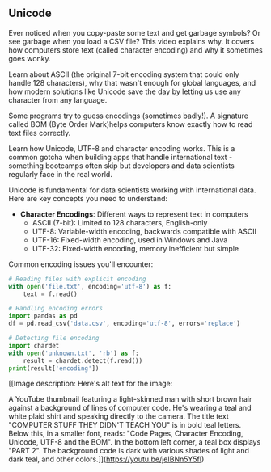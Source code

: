 ## Unicode

Ever noticed when you copy-paste some text and get garbage symbols? Or see garbage when you load a CSV file? This video explains why. It covers how computers store text (called character encoding) and why it sometimes goes wonky.

Learn about ASCII (the original 7-bit encoding system that could only handle 128 characters), why that wasn't enough for global languages, and how modern solutions like Unicode save the day by letting us use any character from any language.

Some programs try to guess encodings (sometimes badly!). A signature called BOM (Byte Order Mark)helps computers know exactly how to read text files correctly.

Learn how Unicode, UTF-8 and character encoding works. This is a common gotcha when building apps that handle international text - something bootcamps often skip but developers and data scientists regularly face in the real world.

Unicode is fundamental for data scientists working with international data. Here are key concepts you need to understand:

- **Character Encodings**: Different ways to represent text in computers
  - ASCII (7-bit): Limited to 128 characters, English-only
  - UTF-8: Variable-width encoding, backwards compatible with ASCII
  - UTF-16: Fixed-width encoding, used in Windows and Java
  - UTF-32: Fixed-width encoding, memory inefficient but simple

Common encoding issues you'll encounter:

```python
# Reading files with explicit encoding
with open('file.txt', encoding='utf-8') as f:
    text = f.read()

# Handling encoding errors
import pandas as pd
df = pd.read_csv('data.csv', encoding='utf-8', errors='replace')

# Detecting file encoding
import chardet
with open('unknown.txt', 'rb') as f:
    result = chardet.detect(f.read())
print(result['encoding'])
```

[[Image description: Here's alt text for the image:

A YouTube thumbnail featuring a light-skinned man with short brown hair against a background of lines of computer code.  He's wearing a teal and white plaid shirt and speaking directly to the camera.  The title text "COMPUTER STUFF THEY DIDN'T TEACH YOU" is in bold teal letters. Below this, in a smaller font, reads: "Code Pages, Character Encoding, Unicode, UTF-8 and the BOM". In the bottom left corner, a teal box displays "PART 2". The background code is dark with various shades of light and dark teal, and other colors.]](https://youtu.be/jeIBNn5Y5fI)

